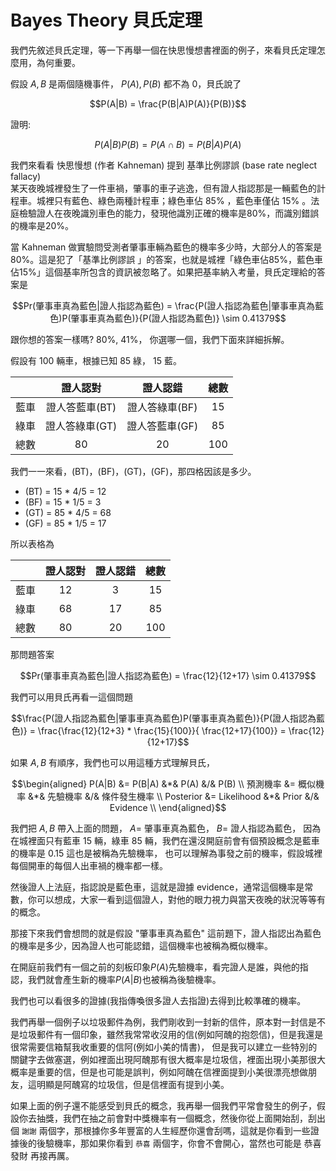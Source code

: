 <script src="https://cdn.mathjax.org/mathjax/latest/MathJax.js?config=TeX-AMS-MML_HTMLorMML" type="text/javascript"></script>

<script type="text/x-mathjax-config">
  MathJax.Hub.Config({
    tex2jax: {
      inlineMath: [ ['$','$'], ["\\(","\\)"] ],
      processEscapes: true
    }
  });
</script>

# Bayes Theory 貝氏定理

我們先敘述貝氏定理，等一下再舉一個在快思慢想書裡面的例子，來看貝氏定理怎麼用，為何重要。 <br>

假設 $A, B$ 是兩個隨機事件， $P(A), P(B)$ 都不為 $0$，貝氏說了

$$P(A|B) = \frac{P(B|A)P(A)}{P(B)}$$

證明:

$$P(A|B) P(B) = P(A \cap B) = P(B|A) P(A)$$

我們來看看 快思慢想 (作者 Kahneman) 提到 基準比例謬誤 (base rate neglect fallacy) <br>
某天夜晚城裡發生了一件車禍，肇事的車子逃逸，但有證人指認那是一輛藍色的計程車。城裡只有藍色、綠色兩種計程車；綠色車佔 85% ，藍色車僅佔 15% 。法庭檢驗證人在夜晚識別車色的能力，發現他識別正確的機率是80%，而識別錯誤的機率是20%。

當 Kahneman 做實驗問受測者肇事車輛為藍色的機率多少時，大部分人的答案是 80%。這是犯了「基準比例謬誤 」的答案，也就是城裡「綠色車佔85%，藍色車佔15%」這個基率所包含的資訊被忽略了。如果把基率納入考量，貝氏定理給的答案是

$$Pr(肇事車真為藍色|證人指認為藍色) = \frac{P(證人指認為藍色|肇事車真為藍色)P(肇事車真為藍色)}{P(證人指認為藍色)} \sim 0.41379$$

跟你想的答案一樣嗎? 80%, 41%， 你選哪一個，我們下面來詳細拆解。

假設有 100 輛車，根據已知 85 綠， 15 藍。

|  | 證人認對 | 證人認錯 | 總數 |
| :-----| :----: | :----: | :----: |
| 藍車 | 證人答藍車(BT) | 證人答綠車(BF) | 15|
| 綠車 | 證人答綠車(GT) | 證人答藍車(GF) | 85|
| 總數 | 80 | 20 | 100 |

我們一一來看，(BT)，(BF)，(GT)，(GF)，那四格因該是多少。

- (BT) = 15 * 4/5 = 12
- (BF) = 15 * 1/5 = 3
- (GT) = 85 * 4/5 = 68
- (GF) = 85 * 1/5 = 17

所以表格為

|  | 證人認對 | 證人認錯 | 總數 |
| :-----| :----: | :----: | :----: |
| 藍車 | 12 | 3 | 15|
| 綠車 | 68 | 17 | 85|
| 總數 | 80 | 20 | 100 |

那問題答案

$$Pr(肇事車真為藍色|證人指認為藍色) = \frac{12}{12+17} \sim 0.41379$$

我們可以用貝氏再看一這個問題

$$\frac{P(證人指認為藍色|肇事車真為藍色)P(肇事車真為藍色)}{P(證人指認為藍色)} = \frac{\frac{12}{12+3} * \frac{15}{100}}{ \frac{12+17}{100}} = \frac{12}{12+17}$$

如果 $A,B$ 有順序，我們也可以用這種方式理解貝氏，

$$\begin{aligned}
    P(A|B) &= P(B|A) &*& P(A) &/& P(B) \\
    預測機率 &= 概似機率 &*& 先驗機率 &/& 條件發生機率 \\
    Posterior &= Likelihood &*& Prior &/& Evidence \\
    \end{aligned}$$

我們把 $A, B$ 帶入上面的問題， $A =$  肇事車真為藍色， $B =$ 證人指認為藍色，
因為在城裡面只有藍車 $15$ 輛，綠車 $85$ 輛，我們在還沒開庭前會有個預設概念是藍車的機率是 $0.15$ 這也是被稱為先驗機率，
也可以理解為事發之前的機率，假設城裡每個開車的每個人出車禍的機率都一樣。<br>

然後證人上法庭，指認說是藍色車，這就是證據 evidence，通常這個機率是常數，你可以想成，大家一看到這個證人，對他的眼力視力與當天夜晚的狀況等等有的概念。<br>

那接下來我們會想問的就是假設 "肇事車真為藍色" 這前題下，證人指認出為藍色的機率是多少，因為證人也可能認錯，這個機率也被稱為概似機率。<br>

在開庭前我們有一個之前的刻板印象$P(A)$先驗機率，看完證人是誰，與他的指認，我們就會產生新的機率$P(A|B)$也被稱為後驗機率。<br>

我們也可以看很多的證據(我指傳喚很多證人去指證)去得到比較準確的機率。

我們再舉一個例子以垃圾郵件為例，我們剛收到一封新的信件，原本對一封信是不是垃圾郵件有一個印象，雖然我常常收沒用的信(例如阿醜的抱怨信)，但是我還是很常需要信箱幫我收重要的信阿(例如小美的情書)，
但是我可以建立一些特別的關鍵字去做塞選，例如裡面出現阿醜那有很大概率是垃圾信，裡面出現小美那很大概率是重要的信，但是也可能是誤判，例如阿醜在信裡面提到小美很漂亮想做朋友，這明顯是阿醜寫的垃圾信，但是信裡面有提到小美。 <br>

如果上面的例子還不能感受到貝氏的概念，我再舉一個我們平常會發生的例子，假設你去抽獎，我們在抽之前會對中獎機率有一個概念，然後你從上面開始刮，刮出個 ``謝謝`` 兩個字，那根據你多年豐富的人生經歷你還會刮嗎，這就是你看到一些證據後的後驗機率，那如果你看到 ``恭喜`` 兩個字，你會不會開心，當然也可能是 恭喜發財 再接再厲。
